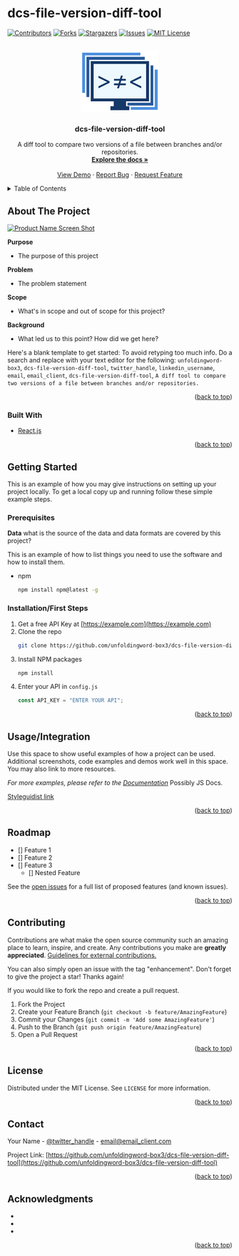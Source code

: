 # dcs-file-version-diff-tool

<div id="top"></div>
<!--
*** Thanks for checking out the Best-README-Template. If you have a suggestion
*** that would make this better, please fork the repo and create a pull request
*** or simply open an issue with the tag "enhancement".
*** Don't forget to give the project a star!
*** Thanks again! Now go create something AMAZING! :D
-->

<!-- PROJECT SHIELDS -->
<!--
*** I'm using markdown "reference style" links for readability.
*** Reference links are enclosed in brackets [ ] instead of parentheses ( ).
*** See the bottom of this document for the declaration of the reference variables
*** for contributors-url, forks-url, etc. This is an optional, concise syntax you may use.
*** https://www.markdownguide.org/basic-syntax/#reference-style-links
-->

[![Contributors][contributors-shield]][contributors-url]
[![Forks][forks-shield]][forks-url]
[![Stargazers][stars-shield]][stars-url]
[![Issues][issues-shield]][issues-url]
[![MIT License][license-shield]][license-url]

<!-- PROJECT LOGO -->
<br />
<div align="center">
  <a href="https://github.com/unfoldingword-box3/dcs-file-version-diff-tool">
    <img src="public/logo.png" alt="Logo" height="140">
  </a>

<h3 align="center">dcs-file-version-diff-tool</h3>

  <p align="center">
    A diff tool to compare two versions of a file between branches and/or repositories.
    <br />
    <a href="https://github.com/unfoldingword-box3/dcs-file-version-diff-tool"><strong>Explore the docs »</strong></a>
    <br />
    <br />
    <a href="https://dcs-file-version-diff-tool.netlify.app/">View Demo</a>
    ·
    <a href="https://github.com/unfoldingword-box3/dcs-file-version-diff-tool/issues">Report Bug</a>
    ·
    <a href="https://github.com/unfoldingword-box3/dcs-file-version-diff-tool/issues">Request Feature</a>
  </p>
</div>

<!-- TABLE OF CONTENTS -->
<details>
  <summary>Table of Contents</summary>
  <ol>
    <li>
      <a href="#about-the-project">About The Project</a>
      <ul>
        <li><a href="#built-with">Built With</a></li>
      </ul>
    </li>
    <li>
      <a href="#getting-started">Getting Started</a>
      <ul>
        <li><a href="#prerequisites">Prerequisites</a></li>
        <li><a href="#installation">Installation</a></li>
      </ul>
    </li>
    <li><a href="#usage">Usage</a></li>
    <li><a href="#roadmap">Roadmap</a></li>
    <li><a href="#contributing">Contributing</a></li>
    <li><a href="#license">License</a></li>
    <li><a href="#contact">Contact</a></li>
    <li><a href="#acknowledgments">Acknowledgments</a></li>
  </ol>
</details>

<!-- ABOUT THE PROJECT -->

## About The Project

[![Product Name Screen Shot][product-screenshot]](https://example.com)

**Purpose**

- The purpose of this project

**Problem**

- The problem statement

**Scope**

- What's in scope and out of scope for this project?

**Background**

- What led us to this point? How did we get here?

Here's a blank template to get started: To avoid retyping too much info. Do a search and replace with your text editor for the following: `unfoldingword-box3`, `dcs-file-version-diff-tool`, `twitter_handle`, `linkedin_username`, `email`, `email_client`, `dcs-file-version-diff-tool`, `A diff tool to compare two versions of a file between branches and/or repositories.`

<p align="right">(<a href="#top">back to top</a>)</p>

### Built With

- [React.js](https://reactjs.org/)

<p align="right">(<a href="#top">back to top</a>)</p>

<!-- GETTING STARTED -->

## Getting Started

This is an example of how you may give instructions on setting up your project locally.
To get a local copy up and running follow these simple example steps.

### Prerequisites

**Data**
what is the source of the data and data formats are covered by this project?

This is an example of how to list things you need to use the software and how to install them.

- npm
  ```sh
  npm install npm@latest -g
  ```

### Installation/First Steps

1. Get a free API Key at [https://example.com](https://example.com)
2. Clone the repo
   ```sh
   git clone https://github.com/unfoldingword-box3/dcs-file-version-diff-tool.git
   ```
3. Install NPM packages
   ```sh
   npm install
   ```
4. Enter your API in `config.js`
   ```js
   const API_KEY = "ENTER YOUR API";
   ```

<p align="right">(<a href="#top">back to top</a>)</p>

<!-- USAGE EXAMPLES -->

## Usage/Integration

Use this space to show useful examples of how a project can be used. Additional screenshots, code examples and demos work well in this space. You may also link to more resources.

_For more examples, please refer to the [Documentation](https://example.com)_ Possibly JS Docs.

[Styleguidist link](https://example.netlify.app)

<p align="right">(<a href="#top">back to top</a>)</p>

<!-- ROADMAP -->

## Roadmap

- [] Feature 1
- [] Feature 2
- [] Feature 3
  - [] Nested Feature

See the [open issues](https://github.com/unfoldingword-box3/dcs-file-version-diff-tool/issues) for a full list of proposed features (and known issues).

<p align="right">(<a href="#top">back to top</a>)</p>

<!-- CONTRIBUTING -->

## Contributing

Contributions are what make the open source community such an amazing place to learn, inspire, and create. Any contributions you make are **greatly appreciated**. [Guidelines for external contributions.](https://forum.door43.org)

You can also simply open an issue with the tag "enhancement".
Don't forget to give the project a star! Thanks again!

If you would like to fork the repo and create a pull request.

1. Fork the Project
2. Create your Feature Branch (`git checkout -b feature/AmazingFeature`)
3. Commit your Changes (`git commit -m 'Add some AmazingFeature'`)
4. Push to the Branch (`git push origin feature/AmazingFeature`)
5. Open a Pull Request

<p align="right">(<a href="#top">back to top</a>)</p>

<!-- LICENSE -->

## License

Distributed under the MIT License. See `LICENSE` for more information.

<p align="right">(<a href="#top">back to top</a>)</p>

<!-- CONTACT -->

## Contact

Your Name - [@twitter_handle](https://twitter.com/twitter_handle) - email@email_client.com

Project Link: [https://github.com/unfoldingword-box3/dcs-file-version-diff-tool](https://github.com/unfoldingword-box3/dcs-file-version-diff-tool)

<p align="right">(<a href="#top">back to top</a>)</p>

<!-- ACKNOWLEDGMENTS -->

## Acknowledgments

- []()
- []()
- []()

<p align="right">(<a href="#top">back to top</a>)</p>

<!-- MARKDOWN LINKS & IMAGES -->
<!-- https://www.markdownguide.org/basic-syntax/#reference-style-links -->

[contributors-shield]: https://img.shields.io/github/contributors/unfoldingword-box3/dcs-file-version-diff-tool.svg?style=for-the-badge
[contributors-url]: https://github.com/unfoldingword-box3/dcs-file-version-diff-tool/graphs/contributors
[forks-shield]: https://img.shields.io/github/forks/unfoldingword-box3/dcs-file-version-diff-tool.svg?style=for-the-badge
[forks-url]: https://github.com/unfoldingword-box3/dcs-file-version-diff-tool/network/members
[stars-shield]: https://img.shields.io/github/stars/unfoldingword-box3/dcs-file-version-diff-tool.svg?style=for-the-badge
[stars-url]: https://github.com/unfoldingword-box3/dcs-file-version-diff-tool/stargazers
[issues-shield]: https://img.shields.io/github/issues/unfoldingword-box3/dcs-file-version-diff-tool.svg?style=for-the-badge
[issues-url]: https://github.com/unfoldingword-box3/dcs-file-version-diff-tool/issues
[license-shield]: https://img.shields.io/github/license/unfoldingword-box3/dcs-file-version-diff-tool.svg?style=for-the-badge
[license-url]: https://github.com/unfoldingword-box3/dcs-file-version-diff-tool/blob/master/LICENSE.txt
[linkedin-shield]: https://img.shields.io/badge/-LinkedIn-black.svg?style=for-the-badge&logo=linkedin&colorB=555
[linkedin-url]: https://linkedin.com/in/linkedin_username
[product-screenshot]: images/screenshot.png
